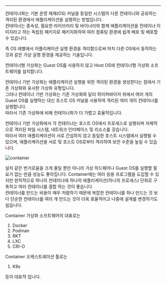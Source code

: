 ***

컨테이너화는 기본 운영 체제(OS) 커널을 동일한 시스템의 다른 컨테이너와 공유하는 격리된 환경에서 애플리케이션을 실행하는 방법입니다.\
컨테이너는 종속성, 필요한 라이브러리 및 바이너리와 함께 애플리케이션을 컨테이너 이미지라고 하는 독립된 패키지로 패키지화하여 여러 컴퓨팅 환경에 쉽게 배포 및 배포할 수 있습니다.

즉 OS 레벨에서 어플리케이션 실행 환경을 격리함으로써 마치 다른 OS에서 동작하는 것과 같은 가상 실행 환경을 제공하는 기술입니다.

컨테이너형 가상화는 Guest OS를 사용하지 않고 Host OS에 컨테이너형 가상화 소프트웨어를 설치합니다.

컨테이너 기반 가상화는 애플리케이션 실행을 위한 격리된 환경을 생성한다는 점에서 기존 가상화와 유사한 가상화 유형입니다.\
그러나 컨테이너 기반 가상화는 기존 가상화와 달리 하이퍼바이저 위에서 여러 개의 Guest OS를 실행하는 대신 호스트 OS 커널을 사용하여 격리된 여러 개의 컨테이너를 실행합니다.\
따라서 기존 가상화에 비해 컨테이너화가 더 가볍고 효율적입니다.

컨테이너 기반 가상화에서 각 컨테이너는 호스트 OS에서 프로세스로 실행되며 자체적으로 격리된 파일 시스템, 네트워크 인터페이스 및 리소스를 갖습니다.\
따라서 여러 애플리케이션이 서로 간섭하지 않고 동일한 호스트 시스템에서 실행될 수 있으며, 애플리케이션을 서로 및 호스트 OS로부터 격리하여 보안 수준을 높일 수 있습니다.


![container](https://user-images.githubusercontent.com/61622657/220112036-15c7c19b-fb0b-481f-abf6-5ae54f6bd62d.png)


설치 같은 번거로움을 크게 줄일 뿐만 아니라 가상 하드웨어나 Guest OS를 실행할 필요가 없는 만큼 성능도 좋아집니다.
Container에는 여러 응용 프로그램을 도입할 수 있지만 원칙적으로 하나의 컨테이너에 하나의 애플리케이션(하나의 프로세스) 단위로 구축하고 여러 컨테이너를 결합 하는 것이 좋습니다.\
컨테이너를 만드는 비용이 매우 저렴하기 때문에 복잡한 컨테이너를 하나 만드는 것 보다 단순한 컨테이너를 여러 개 만드는 것이 더욱 효율적이고 나중에 설계를 변경하기도 쉽습니다.

Container 가상화 소프트웨어의 대표로는
1. Docker
2. Podman
3. RKT
4. LXC
5. CRI-O

Container 오케스트레이션 툴로는
1. K8s 

등이 대표적 입니다.